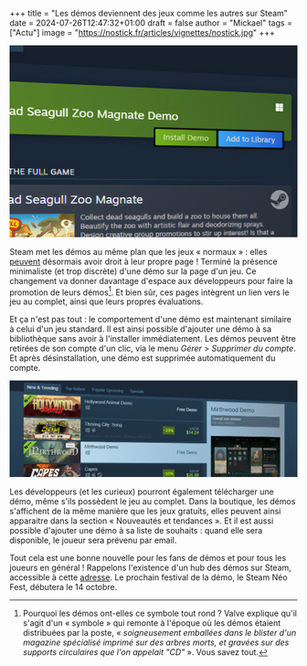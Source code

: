 +++
title = "Les démos deviennent des jeux comme les autres sur Steam"
date = 2024-07-26T12:47:32+01:00
draft = false
author = "Mickael"
tags = ["Actu"]
image = "https://nostick.fr/articles/vignettes/nostick.jpg"
+++

![Steam](demo-steam.jpg "") 

Steam met les démos au même plan que les jeux « normaux » : elles [peuvent](https://steamcommunity.com/games/593110/announcements/detail/6233628070477025191) désormais avoir droit à leur propre page ! Terminé la présence minimaliste (et trop discrète) d'une démo sur la page d'un jeu. Ce changement va donner davantage d'espace aux développeurs pour faire la promotion de leurs démos[^1]. Et bien sûr, ces pages intègrent un lien vers le jeu au complet, ainsi que leurs propres évaluations.

Et ça n'est pas tout : le comportement d'une démo est maintenant similaire à celui d'un jeu standard. Il est ainsi possible d'ajouter une démo à sa bibliothèque sans avoir à l'installer immédiatement. Les démos peuvent être retirées de son compte d'un clic, via le menu *Gérer* > *Supprimer du compte*. Et après désinstallation, une démo est supprimée automatiquement du compte.

![Steam](demo-steam-2.jpg "") 

Les développeurs (et les curieux) pourront également télécharger une démo, même s'ils possèdent le jeu au complet. Dans la boutique, les démos s'affichent de la même manière que les jeux gratuits, elles peuvent ainsi apparaitre dans la section « Nouveautés et tendances ». Et il est aussi possible d'ajouter une démo à sa liste de souhaits : quand elle sera disponible, le joueur sera prévenu par email.

Tout cela est une bonne nouvelle pour les fans de démos et pour tous les joueurs en général ! Rappelons l'existence d'un hub des démos sur Steam, accessible à cette [adresse](https://store.steampowered.com/demos/?snr=2_groupannouncements_detail_). Le prochain festival de la démo, le Steam Néo Fest, débutera le 14 octobre.

[^1]: Pourquoi les démos ont-elles ce symbole tout rond ? Valve explique qu'il s'agit d'un « symbole » qui remonte à l'époque où les démos étaient distribuées par la poste, « *soigneusement emballées dans le blister d'un magazine spécialisé imprimé sur des arbres morts, et gravées sur des supports circulaires que l'on appelait "CD"* ». Vous savez tout.